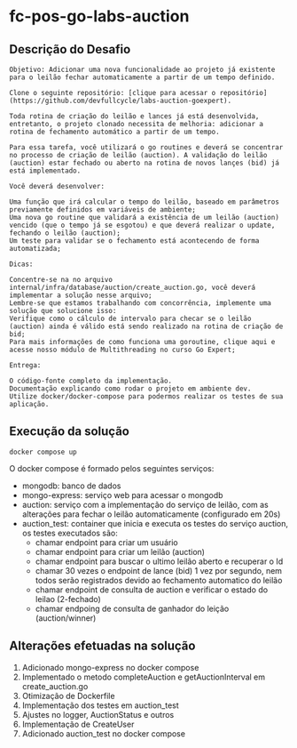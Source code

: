 # fc-pos-go-labs-auction

## Descrição do Desafio
```
Objetivo: Adicionar uma nova funcionalidade ao projeto já existente para o leilão fechar automaticamente a partir de um tempo definido.

Clone o seguinte repositório: [clique para acessar o repositório](https://github.com/devfullcycle/labs-auction-goexpert).

Toda rotina de criação do leilão e lances já está desenvolvida, entretanto, o projeto clonado necessita de melhoria: adicionar a rotina de fechamento automático a partir de um tempo.

Para essa tarefa, você utilizará o go routines e deverá se concentrar no processo de criação de leilão (auction). A validação do leilão (auction) estar fechado ou aberto na rotina de novos lançes (bid) já está implementado.

Você deverá desenvolver:

Uma função que irá calcular o tempo do leilão, baseado em parâmetros previamente definidos em variáveis de ambiente;
Uma nova go routine que validará a existência de um leilão (auction) vencido (que o tempo já se esgotou) e que deverá realizar o update, fechando o leilão (auction);
Um teste para validar se o fechamento está acontecendo de forma automatizada;

Dicas:

Concentre-se na no arquivo internal/infra/database/auction/create_auction.go, você deverá implementar a solução nesse arquivo;
Lembre-se que estamos trabalhando com concorrência, implemente uma solução que solucione isso:
Verifique como o cálculo de intervalo para checar se o leilão (auction) ainda é válido está sendo realizado na rotina de criação de bid;
Para mais informações de como funciona uma goroutine, clique aqui e acesse nosso módulo de Multithreading no curso Go Expert;
 
Entrega:

O código-fonte completo da implementação.
Documentação explicando como rodar o projeto em ambiente dev.
Utilize docker/docker-compose para podermos realizar os testes de sua aplicação.
```

## Execução da solução

```
docker compose up
```
O docker compose é formado pelos seguintes serviços:
- mongodb: banco de dados
- mongo-express: serviço web para acessar o mongodb
- auction: serviço com a implementação do serviço de leilão, com as alterações para fechar o leilão automaticamente (configurado em 20s)
- auction_test: container que inicia e executa os testes do serviço auction, os testes executados são:
  - chamar endpoint para criar um usuário
  - chamar endpoint para criar um leilão (auction)
  - chamar endpoint para buscar o ultimo leilão aberto e recuperar o Id
  - chamar 30 vezes o endpoint de lance (bid) 1 vez por segundo, nem todos serão registrados devido ao fechamento automatico do leilão
  - chamar endpoint de consulta de auction e verificar o estado do leilao (2-fechado)
  - chamar endpoing de consulta de ganhador do leição (auction/winner)
  
## Alterações efetuadas na solução

1. Adicionado mongo-express no docker compose
2. Implementado o metodo completeAuction e getAuctionInterval em create_auction.go
3. Otimização de Dockerfile
4. Implementação dos testes em auction_test
5. Ajustes no logger, AuctionStatus e outros
6. Implementação de CreateUser
7. Adicionado auction_test no docker compose